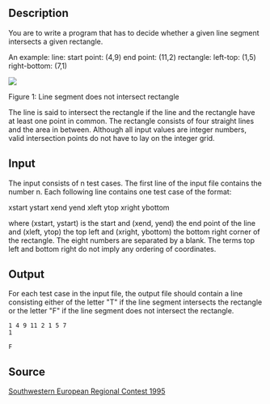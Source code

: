 <h2>Description</h2><p>You are to write a program that has to decide whether a given line segment intersects a given rectangle. 
</p>
An example:
line: start point: (4,9)
end point: (11,2)
rectangle: left-top: (1,5)
right-bottom: (7,1)

<img src="images/1410_1.jpg"><p>
</p>Figure 1: Line segment does not intersect rectangle

The line is said to intersect the rectangle if the line and the rectangle have at least one point in common. The rectangle consists of four straight lines and the area in between. Although all input values are integer numbers, valid intersection points do not have to lay on the integer grid. 
<h2>Input</h2><p>The input consists of n test cases. The first line of the input file contains the number n. Each following line contains one test case of the format: 
</p>xstart ystart xend yend xleft ytop xright ybottom 

where (xstart, ystart) is the start and (xend, yend) the end point of the line and (xleft, ytop) the top left and (xright, ybottom) the bottom right corner of the rectangle. The eight numbers are separated by a blank. The terms top left and bottom right do not imply any ordering of coordinates. <h2>Output</h2><p>For each test case in the input file, the output file should contain a line consisting either of the letter "T" if the line segment intersects the rectangle or the letter "F" if the line segment does not intersect the rectangle. </p><pre><code class="language-input1">1
4 9 11 2 1 5 7 1</code></pre><pre><code class="language-output1">F</code></pre><h2>Source</h2><a href="searchproblem?field=source&amp;key=Southwestern+European+Regional+Contest+1995">Southwestern European Regional Contest 1995</a>